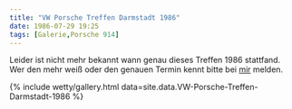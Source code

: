 ```yaml
---
title: "VW Porsche Treffen Darmstadt 1986"
date: 1986-07-29 19:25
tags: [Galerie,Porsche 914]
---
```

Leider ist nicht mehr bekannt wann genau dieses Treffen 1986 stattfand. Wer den mehr weiß oder den genauen Termin kennt bitte bei [mir](/about/) melden.

<!--more-->

{% include wetty/gallery.html data=site.data.VW-Porsche-Treffen-Darmstadt-1986 %}

